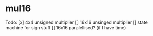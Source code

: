 # mul16
Todo:
[x] 4x4 unsigned multiplier
[] 16x16 unsinged multiplier
[] state machine for sign stuff
[] 16x16 paralellised? (if I have time)
